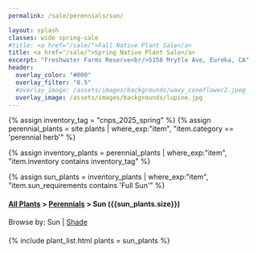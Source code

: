 ```yaml
---
permalink: /sale/perennials/sun/

layout: splash
classes: wide spring-sale
#title: <a href="/sale/">Fall Native Plant Sale</a> 
title: <a href="/sale/">Spring Native Plant Sale</a> 
excerpt: "Freshwater Farms Reserve<br/>5158 Mrytle Ave, Eureka, CA"
header:
  overlay_color: "#000"
  overlay_filter: "0.5"
  #overlay_image: /assets/images/backgrounds/waxy_coneflower2.jpeg
  overlay_image: /assets/images/backgrounds/lupine.jpg
---
```


<!-- Jekyll 3.9 doesnt support and/or in where_exp so we have to do this the messy way -->

{% assign inventory_tag = "cnps_2025_spring" %}
{% assign perennial_plants = site.plants | where_exp:"item",
    "item.category == 'perennial herb'" %}

{% assign inventory_plants = perennial_plants | where_exp:"item",
    "item.inventory contains inventory_tag" %}

{% assign sun_plants = inventory_plants | where_exp:"item",
    "item.sun_requirements contains 'Full Sun'" %}

<div class="hours">
    <h4><a href="/sale/all/">All Plants</a> >  <a href="/sale/perennials/">Perennials</a> > Sun ({{sun_plants.size}}) </h4>
</div>
<div style="margin-bottom: 20px;">
    Browse by:
    Sun |
    <a href="/sale/perennials/shade/">Shade</a> 
</div>

{% include plant_list.html 
    plants = sun_plants
%}

